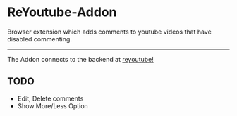 # ReYoutube-Addon

Browser extension which adds comments to youtube videos that have disabled commenting.

---

The Addon connects to the backend at [reyoutube!](reyoutube.herokuapp.com)

## TODO

- Edit, Delete comments
- Show More/Less Option
